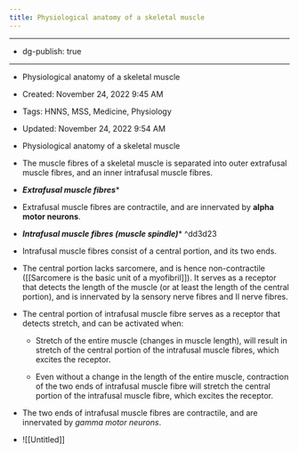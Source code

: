 ```yaml
---
title: Physiological anatomy of a skeletal muscle
---
```


- --

- dg-publish: true

- --

- Physiological anatomy of a skeletal muscle

- Created: November 24, 2022 9:45 AM

- Tags: HNNS, MSS, Medicine, Physiology

- Updated: November 24, 2022 9:54 AM

- Physiological anatomy of a skeletal muscle

- The muscle fibres of a skeletal muscle is separated into outer extrafusal muscle fibres, and an inner intrafusal muscle fibres.

- ***********************************************Extrafusal muscle fibres************************************************

- Extrafusal muscle fibres are contractile, and are innervated by ******alpha motor neurons******.

- *********************************************************************************Intrafusal muscle fibres (muscle spindle)********************************************************************************** ^dd3d23

- Intrafusal muscle fibres consist of a central portion, and its two ends.

- The central portion lacks sarcomere, and is hence non-contractile ([[Sarcomere is the basic unit of a myofibril]]). It serves as a receptor that detects the length of the muscle (or at least the length of the central portion), and is innervated by Ia sensory nerve fibres and II nerve fibres.

- The central portion of intrafusal muscle fibre serves as a receptor that detects stretch, and can be activated when:
	 - Stretch of the entire muscle (changes in muscle length), will result in stretch of the central portion of the intrafusal muscle fibres, which excites the receptor.

	 - Even without a change in the length of the entire muscle, contraction of the two ends of intrafusal muscle fibre will stretch the central portion of the intrafusal muscle fibre, which excites the receptor.

- The two ends of intrafusal muscle fibres are contractile, and are innervated by *gamma motor neurons*.

- ![[Untitled]]
